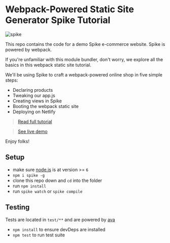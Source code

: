 # Webpack-Powered Static Site Generator Spike Tutorial

![spike](https://snipcart.com/media/204098/spike.png)

This repo contains the code for a demo Spike e-commerce website. Spike is powered by webpack.

If you're unfamiliar with this module bundler, don't worry, we explore all the basics in this webpack static site tutorial.

We'll be using Spike to craft a webpack-powered online shop in five simple steps:

- Declaring products
- Tweaking our app.js
- Creating views in Spike
- Booting the webpack static site
- Deploying on Netlify

> [Read full tutorial](https://snipcart.com/blog/webpack-static-site-tutorial-spike)

> [See live demo](http://spike-snipcart.netlify.com/)

Enjoy folks!

## Setup

- make sure [node.js](http://nodejs.org) is at version >= `6`
- `npm i spike -g`
- clone this repo down and `cd` into the folder
- run `npm install`
- run `spike watch` or `spike compile`

## Testing
Tests are located in `test/**` and are powered by [ava](https://github.com/sindresorhus/ava)
- `npm install` to ensure devDeps are installed
- `npm test` to run test suite
